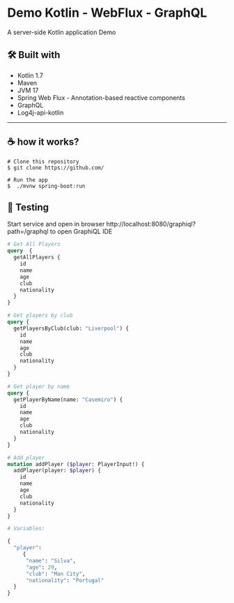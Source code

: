 # Demo Kotlin - WebFlux - GraphQL

A server-side Kotlin application Demo

## 🛠️ Built with

- Kotlin 1.7
- Maven
- JVM 17
- Spring Web Flux - Annotation-based reactive components
- GraphQL
- Log4j-api-kotlin

***
## ☕ how it works?
```
# Clone this repository
$ git clone https://github.com/

# Run the app
$  ./mvnw spring-boot:run

```

## 🏃 Testing
Start service and open in browser http://localhost:8080/graphiql?path=/graphql 
to open GraphiQL IDE

```graphql
# Get All Players
query  {
  getAllPlayers {
    id
    name
    age
    club
    nationality
  }
} 
```
```graphql
# Get players by club
query {
  getPlayersByClub(club: "Liverpool") {
    id
    name
    age
    club
    nationality
  }
}
```

```graphql
# Get player by name
query {
  getPlayerByName(name: "Casemiro") {
    id
    name
    age
    club
    nationality
  }
}
```
```graphql
# Add player
mutation addPlayer ($player: PlayerInput!) {
  addPlayer(player: $player) {
    id
    name
    age
    club
    nationality
  }
}

# Variables:

{
  "player":
     {
      "name": "Silva",
      "age": 29,
      "club": "Man City",
      "nationality": "Portugal"
  }
}
```